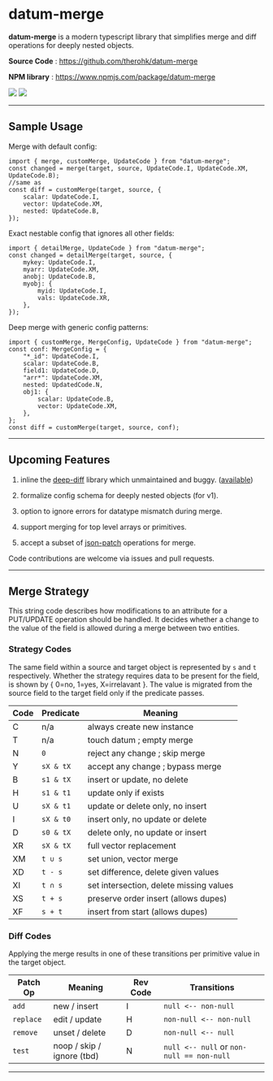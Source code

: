 # datum-merge

**datum-merge** is a modern typescript library that simplifies merge and diff operations for deeply nested objects.

**Source Code** : https://github.com/therohk/datum-merge

**NPM library** : https://www.npmjs.com/package/datum-merge

![](https://github.com/therohk/datum-merge/actions/workflows/build.yml/badge.svg) ![](https://img.shields.io/github/v/release/therohk/datum-merge)

---

## Sample Usage

Merge with default config:
```
import { merge, customMerge, UpdateCode } from "datum-merge";
const changed = merge(target, source, UpdateCode.I, UpdateCode.XM, UpdateCode.B);
//same as
const diff = customMerge(target, source, {
    scalar: UpdateCode.I,
    vector: UpdateCode.XM,
    nested: UpdateCode.B,
});
```

Exact nestable config that ignores all other fields:
```
import { detailMerge, UpdateCode } from "datum-merge";
const changed = detailMerge(target, source, {
    mykey: UpdateCode.I,
    myarr: UpdateCode.XM,
    anobj: UpdateCode.B,
    myobj: {
        myid: UpdateCode.I,
        vals: UpdateCode.XR,
    },
});
```

Deep merge with generic config patterns:
```
import { customMerge, MergeConfig, UpdateCode } from "datum-merge";
const conf: MergeConfig = {
    "*_id": UpdateCode.I,
    scalar: UpdateCode.B,
    field1: UpdateCode.D,
    "arr*": UpdateCode.XM,
    nested: UpdatedCode.N,
    obj1: {
        scalar: UpdateCode.B,
        vector: UpdateCode.XM,
    },
};
const diff = customMerge(target, source, conf);
```
---

## Upcoming Features

1. inline the [deep-diff](https://github.com/flitbit/diff) library which unmaintained and buggy. ([available](/src/diff-lib/README.md))

2. formalize config schema for deeply nested objects (for v1).

3. option to ignore errors for datatype mismatch during merge.

4. support merging for top level arrays or primitives.

5. accept a subset of [json-patch](https://jsonpatch.com/) operations for merge.

Code contributions are welcome via issues and pull requests.

---

## Merge Strategy

This string code describes how modifications to an attribute for a PUT/UPDATE operation should be handled.
It decides whether a change to the value of the field is allowed during a merge between two entities.

### Strategy Codes

The same field within a source and target object is represented by `s` and `t` respectively.
Whether the strategy requires data to be present for the field, is shown by { 0=no, 1=yes, X=irrelavant }. 
The value is migrated from the source field to the target field only if the predicate passes.

| Code | Predicate | Meaning |
|----|----|----|
| C | n/a | always create new instance |
| T | n/a | touch datum ; empty merge |
| N | `0` | reject any change ; skip merge |
| Y | `sX & tX` | accept any change ; bypass merge |
| B | `s1 & tX` | insert or update, no delete |
| H | `s1 & t1` | update only if exists |
| U | `sX & t1` | update or delete only, no insert |
| I | `sX & t0` | insert only, no update or delete |
| D | `s0 & tX` | delete only, no update or insert |
| XR | `sX & tX` | full vector replacement |
| XM | `t ∪ s`   | set union, vector merge |
| XD | `t - s`   | set difference, delete given values |
| XI | `t ∩ s`   | set intersection, delete missing values |
| XS | `t + s` | preserve order insert (allows dupes) |
| XF | `s + t` | insert from start (allows dupes) |

### Diff Codes

Applying the merge results in one of these transitions per primitive value in the target object.

| Patch Op | Meaning | Rev Code | Transitions |
|----|----|----|----|
| `add`     | new / insert   | I | `null <-- non-null` |
| `replace` | edit / update  | H | `non-null <-- non-null` |
| `remove`  | unset / delete | D | `non-null <-- null` |
| `test`    | noop / skip / ignore (tbd) | N | `null <-- null` or `non-null == non-null` |

---
